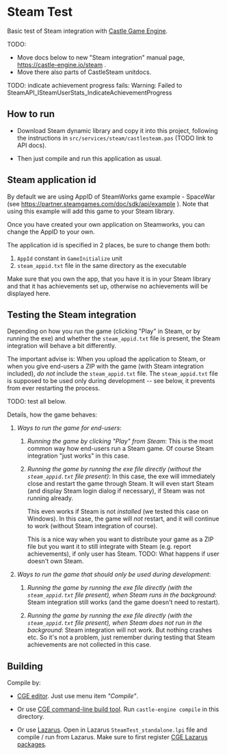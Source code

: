 # Steam Test

Basic test of Steam integration with [Castle Game Engine](https://castle-engine.io/).

TODO:
- Move docs below to new "Steam integration" manual page, https://castle-engine.io/steam .
- Move there also parts of CastleSteam unitdocs.

TODO: indicate achievement progress fails:
Warning: Failed to SteamAPI_ISteamUserStats_IndicateAchievementProgress

## How to run

- Download Steam dynamic library and copy it into this project, following the instructions in `src/services/steam/castlesteam.pas` (TODO link to API docs).

- Then just compile and run this application as usual.

## Steam application id

By default we are using AppID of SteamWorks game example - SpaceWar (see https://partner.steamgames.com/doc/sdk/api/example ). Note that using this example will add this game to your Steam library.

Once you have created your own application on Steamworks, you can change the AppID to your own.

The application id is specified in 2 places, be sure to change them both:

1. `AppId` constant in `GameInitialize` unit
2. `steam_appid.txt` file in the same directory as the executable

Make sure that you own the app, that you have it is in your Steam library and that it has achievements set up, otherwise no achievements will be displayed here.

## Testing the Steam integration

Depending on how you run the game (clicking "Play" in Steam, or by running the exe) and whether the `steam_appid.txt` file is present, the Steam integration will behave a bit differently.

The important advise is: When you upload the application to Steam, or when you give end-users a ZIP with the game (with Steam integration included), *do not* include the `steam_appid.txt` file. The `steam_appid.txt` file is supposed to be used only during development -- see below, it prevents from ever restarting the process.

TODO: test all below.

Details, how the game behaves:

1. _Ways to run the game for end-users_:

    1. _Running the game by clicking "Play" from Steam_: This is the most common way how end-users run a Steam game. Of course Steam integration "just works" in this case.

    2. _Running the game by running the exe file directly (without the `steam_appid.txt` file present)_: In this case, the exe will immediately close and restart the game through Steam. It will even start Steam (and display Steam login dialog if necessary), if Steam was not running already.

        This even works if Steam is not *installed* (we tested this case on Windows). In this case, the game will *not* restart, and it will continue to work (without Steam integration of course).

        This is a nice way when you want to distribute your game as a ZIP file but you want it to still integrate with Steam (e.g. report achievements), if only user has Steam. TODO: What happens if user doesn't own Steam.

2. _Ways to run the game that should only be used during development_:

    1. _Running the game by running the exe file directly (with the `steam_appid.txt` file present), when Steam runs in the background_: Steam integration still works (and the game doesn't need to restart).

    2. _Running the game by running the exe file directly (with the `steam_appid.txt` file present), when Steam does not run in the background_: Steam integration will not work. But nothing crashes etc. So it's not a problem, just remember during testing that Steam achievements are not collected in this case.

## Building

Compile by:

- [CGE editor](https://castle-engine.io/manual_editor.php). Just use menu item _"Compile"_.

- Or use [CGE command-line build tool](https://castle-engine.io/build_tool). Run `castle-engine compile` in this directory.

- Or use [Lazarus](https://www.lazarus-ide.org/). Open in Lazarus `SteamTest_standalone.lpi` file and compile / run from Lazarus. Make sure to first register [CGE Lazarus packages](https://castle-engine.io/documentation.php).
